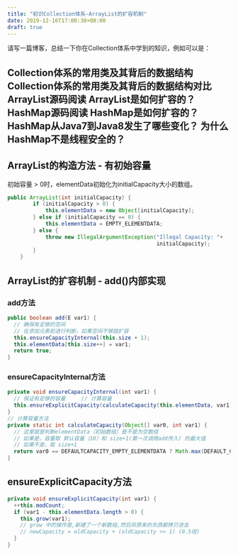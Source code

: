 ```yaml
---
title: "初识Collection体系-ArrayList的扩容机制"
date: 2019-12-16T17:00:30+08:00
draft: true
---
```


请写一篇博客，总结一下你在Collection体系中学到的知识，例如可以是：

Collection体系的常用类及其背后的数据结构
Collection体系的常用类及其背后的数据结构对比
ArrayList源码阅读
ArrayList是如何扩容的？
HashMap源码阅读
HashMap是如何扩容的？
HashMap从Java7到Java8发生了哪些变化？
为什么HashMap不是线程安全的？
----------------------------------

## ArrayList的构造方法 - 有初始容量
初始容量 > 0时，elementData初始化为initialCapacity大小的数组。
```java
public ArrayList(int initialCapacity) {
        if (initialCapacity > 0) {
            this.elementData = new Object[initialCapacity];
        } else if (initialCapacity == 0) {
            this.elementData = EMPTY_ELEMENTDATA;
        } else {
            throw new IllegalArgumentException("Illegal Capacity: "+
                                               initialCapacity);
        }
    }
```

## ArrayList的扩容机制 - add()内部实现
### add方法
```java
public boolean add(E var1) {
  // 确保有足够的空间
  // 在添加元素前进行判断，如果空间不够就扩容
  this.ensureCapacityInternal(this.size + 1);
  this.elementData[this.size++] = var1;
  return true;
}
```
### ensureCapacityInternal方法
```java
private void ensureCapacityInternal(int var1) {
  // 保证有足够的容量     // 计算容量
  this.ensureExplicitCapacity(calculateCapacity(this.elementData, var1));
}
// 计算容量方法
private static int calculateCapacity(Object[] var0, int var1) {
  // 这里就是判断elementData（初始数组）是不是为空数组
  // 如果是，容量取 默认容量（10）和 size+1(第一次调用add传入) 的最大值
  // 如果不是，取 size+1
  return var0 == DEFAULTCAPACITY_EMPTY_ELEMENTDATA ? Math.max(DEFAULT_CAPACITY, var1) : var1;
}
```
## ensureExplicitCapacity方法
```java
private void ensureExplicitCapacity(int var1) {
  ++this.modCount;
  if (var1 - this.elementData.length > 0) {
    this.grow(var1);
    // grow 中的操作是,新建了一个新数组,然后将原来的东西都拷贝进去
    // newCapacity = oldCapacity + (oldCapacity >> 1) (0.5倍)
  }
}
```
